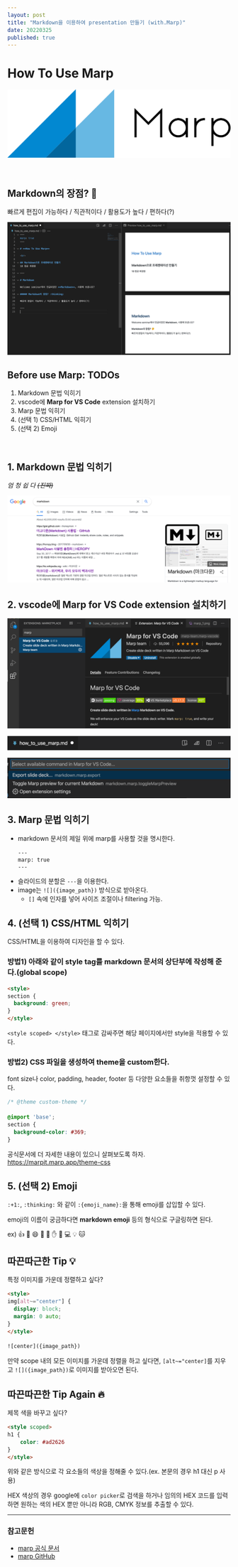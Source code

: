 ```yaml
---
layout: post
title: "Markdown을 이용하여 presentation 만들기 (with.Marp)"
date: 20220325
published: true
---
```


# **How To Use Marp**

![](../assets/images/marp/marp.svg)

<br>

## Markdown의 장점? :thinking:

빠르게 편집이 가능하다 / 직관적이다 / 활용도가 높다 / 편하다(?)


![](../assets/images/marp/marp_1.png)

## Before use Marp: TODOs

1. Markdown 문법 익히기
2. vscode에 **Marp for VS Code** extension 설치하기
3. Marp 문법 익히기
4. (선택 1) CSS/HTML 익히기
5. (선택 2) Emoji

<br>

## 1. Markdown 문법 익히기

*엄 청 쉽 다 ~~(진짜)~~*

![](../assets/images/marp/marp_5.png)


## 2. vscode에 **Marp for VS Code** extension 설치하기

![](../assets/images/marp/marp_2.png)

![](../assets/images/marp/marp_3.png)

![](../assets/images/marp/marp_4.png)


## 3. Marp 문법 익히기

- markdown 문서의 제일 위에 marp를 사용할 것을 명시한다.
    ```
    ---
    marp: true
    ---
    ```
- 슬라이드의 분할은 `---`을 이용한다.
- image는 `![]({image_path})` 방식으로 받아온다.
  - `[]` 속에 인자를 넣어 사이즈 조절이나 filtering 가능.

## 4. (선택 1) CSS/HTML 익히기

CSS/HTML을 이용하여 디자인을 할 수 있다. 

### 방법1) 아래와 같이 style tag를 markdown 문서의 상단부에 작성해 준다.(global scope)
```html
<style>
section {
  background: green;
}
</style>
```
`<style scoped> </style>` 태그로 감싸주면 해당 페이지에서만 style을 적용할 수 있다.


### 방법2) CSS 파일을 생성하여 theme을 custom한다. 

font size나 color, padding, header, footer 등 다양한 요소들을 취항껏 설정할 수 있다.
```css
/* @theme custom-theme */

@import 'base';
section {
  background-color: #369;
}
```
공식문서에 더 자세한 내용이 있으니 살펴보도록 하자.
https://marpit.marp.app/theme-css

## 5. (선택 2) Emoji

`:+1:`, `:thinking:` 와 같이 `:{emoji_name}:`을 통해 emoji를 삽입할 수 있다. 

emoji의 이름이 궁금하다면 **markdown emoji** 등의 형식으로 구글링하면 된다.

ex) :+1: :thinking: :smile: :eyes: :tada: :hand: :pray: :computer: :bulb: :cat:


## 따끈따근한 Tip :bulb:

특정 이미지를 가운데 정렬하고 싶다?
```html
<style>
img[alt~="center"] {
  display: block;
  margin: 0 auto;
}
</style>

![center]({image_path})
```
만약 scope 내의 모든 이미지를 가운데 정렬을 하고 싶다면, `[alt~="center]`를 지우고 `![]({image_path})`로 이미지를 받아오면 된다.

## 따끈따끈한 Tip Again :fire:

제목 색을 바꾸고 싶다?
```html
<style scoped>
h1 {
    color: #ad2626
}
</style>
```
위와 같은 방식으로 각 요소들의 색상을 정해줄 수 있다.(ex. 본문의 경우 h1 대신 p 사용)

HEX 색상의 경우 google에 `color picker`로 검색을 하거나 임의의 HEX 코드를 입력하면 원하는 색의 HEX 뿐만 아니라 RGB, CMYK 정보를 추출할 수 있다.

<hr>

### 참고문헌

- [marp 공식 문서](https://marpit.marp.app/)
- [marp GitHub](https://github.com/marp-team/marp-vscode)